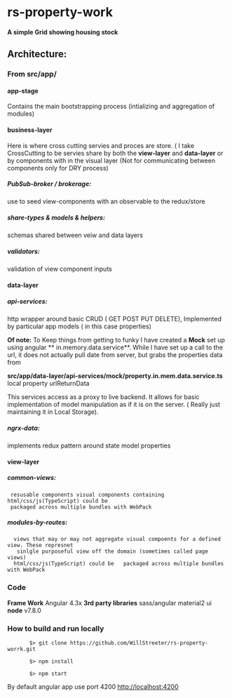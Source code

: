 # rs-property-work
#### A simple Grid showing housing stock


## Architecture:

###  From src/app/

####  app-stage
Contains the main bootstrapping process (intializing and aggregation of modules)

####  business-layer
 Here is where cross cutting servies and proces are store. ( I take CrossCutting to be servies share by both
 the  **view-layer** and  **data-layer** or by components with in the visual layer (Not for communicating
 between components only for DRY process)

##### PubSub-broker / brokerage:
 use to seed view-components with an observable to the redux/store

##### share-types & models & helpers:
schemas shared between veiw and data layers
##### validators:
validation of view component inputs


####  data-layer

##### api-services:
http wrapper around basic CRUD ( GET POST PUT DELETE), Implemented by particular
app models ( in this case properties)

 **Of note:**  To Keep things from getting to funky I have created a **Mock** set up
 using angular ** in.memory.data.service**. While I have set up a call to the url,
 it does not actually pull date from server, but grabs the properties data from

 **src/app/data-layer/api-services/mock/property.in.mem.data.service.ts**
      local property urlReturnData

 This services access as a proxy to live  backend. It allows for basic implementation
 of model manipulation as if it is on the server. ( Really just maintaining it in
 Local Storage).

##### ngrx-data:
 implements redux pattern around state model properties

####  view-layer

##### common-views:
     resusable components visual components containing html/css/js(TypeScript) could be
     packaged across multiple bundles with WebPack

##### modules-by-routes:
      views that may or may not aggregate visual compoents for a defined view. These represnet
       sinlgle purposeful view off the domain (sometimes called page views)
      html/css/js(TypeScript) could be   packaged across multiple bundles with WebPack





###  Code
   **Frame Work**
      Angular 4.3x
   **3rd party libraries**
      sass/angular material2 ui
   **node**
      v7.8.0

### How to build  and run locally


```
       $> git clone https://github.com/WillStreeter/rs-property-worrk.git

       $> npm install

       $> npm start
```

   By default angular app use port 4200 [http://localhost:4200](http://localhost:4200)